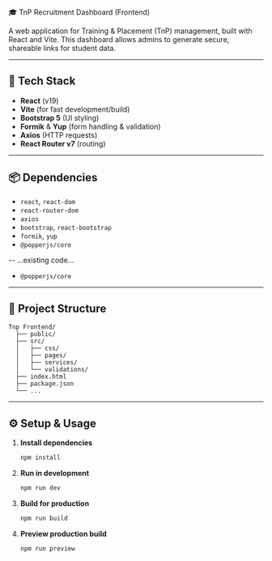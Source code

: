  🎓 TnP Recruitment Dashboard (Frontend)

A web application for Training & Placement (TnP) management, built with React and Vite. This dashboard allows admins to generate secure, shareable links for student data.

---

## 🚀 Tech Stack

- **React** (v19)
- **Vite** (for fast development/build)
- **Bootstrap 5** (UI styling)
- **Formik** & **Yup** (form handling & validation)
- **Axios** (HTTP requests)
- **React Router v7** (routing)

---

## 📦 Dependencies

- `react`, `react-dom`
- `react-router-dom`
- `axios`
- `bootstrap`, `react-bootstrap`
- `formik`, `yup`
- `@popperjs/core`

--
...existing code...
- `@popperjs/core`

---

## 📁 Project Structure

```
Tnp Frontend/
  ├── public/
  ├── src/
  │   ├── css/
  │   ├── pages/
  │   ├── services/
  │   └── validations/
  ├── index.html
  ├── package.json
  └── ...
```

---

## ⚙️ Setup & Usage

1. **Install dependencies**
   ```sh
   npm install
   ```

2. **Run in development**
   ```sh
   npm run dev
   ```

3. **Build for production**
   ```sh
   npm run build
   ```

4. **Preview production build**
   ```sh
   npm run preview
   ```